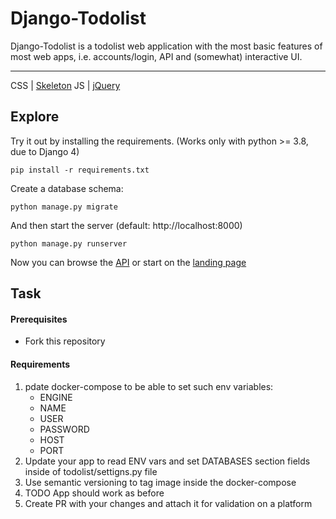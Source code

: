 # Django-Todolist

Django-Todolist is a todolist web application with the most basic features of most web apps, i.e. accounts/login, API and (somewhat) interactive UI.

---
CSS | [Skeleton](http://getskeleton.com/)
JS  | [jQuery](https://jquery.com/)

## Explore
Try it out by installing the requirements. (Works only with python >= 3.8, due to Django 4)

    pip install -r requirements.txt

Create a database schema:

    python manage.py migrate

And then start the server (default: http://localhost:8000)

    python manage.py runserver


Now you can browse the [API](http://localhost:8000/api/)
or start on the [landing page](http://localhost:8000/)

## Task
#### Prerequisites
- Fork this repository

#### Requirements
1. pdate docker-compose to be able to set such env variables:
    - ENGINE
    - NAME
    - USER
    - PASSWORD
    - HOST
    - PORT
2. Update your app to read ENV vars and set DATABASES section fields inside of todolist/settigns.py file
3. Use semantic versioning to tag image inside the docker-compose
4. TODO App should work as before
5. Create PR with your changes and attach it for validation on a platform   










